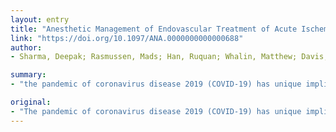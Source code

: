 ```yaml
---
layout: entry
title: "Anesthetic Management of Endovascular Treatment of Acute Ischemic Stroke During COVID-19 Pandemic: Consensus Statement from Society for Neuroscience in Anesthesiology & Critical Care (SNACC)_Endorsed by Society of Vascular & Interventional Neurology (SVIN"
link: "https://doi.org/10.1097/ANA.0000000000000688"
author:
- Sharma, Deepak; Rasmussen, Mads; Han, Ruquan; Whalin, Matthew; Davis, Melinda; Kofke, W. Andrew; Raghvan, Lakshmikumar Venkat; Raychev, Radoslav; Fraser, Justin F.

summary:
- "the pandemic of coronavirus disease 2019 (COVID-19) has unique implications for the anesthetic management of endovascular therapy for acute ischemic stroke. The Society for Neuroscience in Anesthesiology and Critical Care appointed a task force to provide timely, consensus-based expert recommendations. It provides a framework for selecting optimal anesthesia technique (general anesthesia or monitored anesthesia care for a given patient."

original:
- "The pandemic of coronavirus disease 2019 (COVID-19) has unique implications for the anesthetic management of endovascular therapy for acute ischemic stroke. The Society for Neuroscience in Anesthesiology and Critical Care appointed a task force to provide timely, consensus-based expert recommendations using available evidence for the safe and effective anesthetic management of endovascular therapy for acute ischemic stroke during the COVID-19 pandemic. The goal of this consensus statement is to provide recommendations for anesthetic management considering: (1) optimal neurological outcomes for patients; (2) minimizing the risk for healthcare professionals, and (3) facilitating judicious use of resources while accounting for existing variability in care. It provides a framework for selecting optimal anesthetic technique (general anesthesia or monitored anesthesia care) for a given patient and offers suggestions for best practices for anesthesia care during the pandemic. Institutions and healthcare providers are encouraged to adapt these recommendations to best suit local needs, considering existing practice standards and resource availability to ensure safety of patients and providers."
---
```


